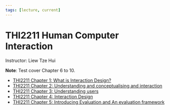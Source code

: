 ```yaml
---
tags: [lecture, current]
---
```


# THI2211 Human Computer Interaction

Instructor: Liew Tze Hui

**Note**: Test cover Chapter 6 to 10.

- [THI2211 Chapter 1: What is Interaction Design?](202303242107.md)
- [THI2211 Chapter 2: Understanding and conceptualising and interaction](202304151949.md)
- [THI2211 Chapter 3: Understanding users](202304291333.md)
- [THI2211 Chapter 4: Interaction Design](202304302218.md)
- [THI2211 Chapter 5: Introducing Evaluation and An evaluation framework](202305061337.md)

